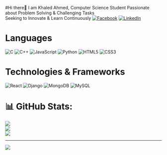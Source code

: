 #Hi there👋
I am Khaled Ahmed, Computer Science Student Passionate about Problem Solving & Challenging Tasks <br> Seeking to Innovate & Learn Continuously
[![Facebook](https://img.shields.io/badge/Facebook-%231877F2.svg?logo=Facebook&logoColor=white)](https://facebook.com/100078403818346) [![LinkedIn](https://img.shields.io/badge/LinkedIn-%230077B5.svg?logo=linkedin&logoColor=white)](https://linkedin.com/in/khaledahmad01) 

# Languages
![C](https://img.shields.io/badge/c-%2300599C.svg?style=for-the-badge&logo=c&logoColor=white) ![C++](https://img.shields.io/badge/c++-%2300599C.svg?style=for-the-badge&logo=c%2B%2B&logoColor=white) ![JavaScript](https://img.shields.io/badge/javascript-%23323330.svg?style=for-the-badge&logo=javascript&logoColor=%23F7DF1E) ![Python](https://img.shields.io/badge/python-3670A0?style=for-the-badge&logo=python&logoColor=ffdd54) ![HTML5](https://img.shields.io/badge/HTML5-%23E34F26.svg?style=for-the-badge&logo=html5&logoColor=white) ![CSS3](https://img.shields.io/badge/CSS3-%231572B6.svg?style=for-the-badge&logo=css3&logoColor=white)

# Technologies & Frameworks
![React](https://img.shields.io/badge/react-%2320232a.svg?style=for-the-badge&logo=react&logoColor=%2361DAFB) ![Django](https://img.shields.io/badge/django-%23092E20.svg?style=for-the-badge&logo=django&logoColor=white) ![MongoDB](https://img.shields.io/badge/MongoDB-%234ea94b.svg?style=for-the-badge&logo=mongodb&logoColor=white) ![MySQL](https://img.shields.io/badge/mysql-%2300000f.svg?style=for-the-badge&logo=mysql&logoColor=white)


# 📊 GitHub Stats:
![](https://github-readme-stats.vercel.app/api?username=khaledahmad1&theme=dark&hide_border=false&include_all_commits=false&count_private=false)<br/>
![](https://github-readme-streak-stats.herokuapp.com/?user=khaledahmad1&theme=dark&hide_border=false)<br/>
![](https://github-readme-stats.vercel.app/api/top-langs/?username=khaledahmad1&theme=dark&hide_border=false&include_all_commits=false&count_private=false&layout=compact)

---
[![](https://visitcount.itsvg.in/api?id=khaledahmad1&icon=0&color=0)](https://visitcount.itsvg.in)

<!-- Proudly created with GPRM ( https://gprm.itsvg.in ) -->
